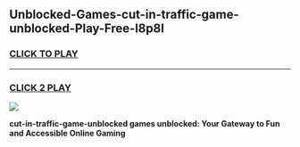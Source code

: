 
## Unblocked-Games-cut-in-traffic-game-unblocked-Play-Free-l8p8l
<h3>
<a href="https://premium76.site?title=cut-in-traffic-game-unblocked&ref=18A">CLICK TO PLAY</a></h3>
<hr>

<h3>
<a href="https://premium76.site?title=cut-in-traffic-game-unblocked&ref=18A">CLICK 2 PLAY</a>
  
</h3>

<a href="https://premium76.site?title=cut-in-traffic-game-unblocked&ref=18A"><img src="https://clearcache.store/games.png"></a>


**cut-in-traffic-game-unblocked games unblocked: Your Gateway to Fun and Accessible Online Gaming**
